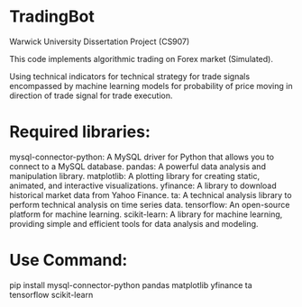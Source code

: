 # TradingBot
Warwick University Dissertation Project (CS907)

This code implements algorithmic trading on Forex market (Simulated).

Using technical indicators for technical strategy for trade signals encompassed by machine learning models for probability of price moving in direction of trade signal for trade execution.

# Required libraries:
mysql-connector-python:     A MySQL driver for Python that allows you to connect to a MySQL database.
pandas:                     A powerful data analysis and manipulation library.
matplotlib:                 A plotting library for creating static, animated, and interactive visualizations.
yfinance:                   A library to download historical market data from Yahoo Finance.
ta:                         A technical analysis library to perform technical analysis on time series data.
tensorflow:                 An open-source platform for machine learning.
scikit-learn:               A library for machine learning, providing simple and efficient tools for data analysis and modeling.


# Use Command:
pip install mysql-connector-python pandas matplotlib yfinance ta tensorflow scikit-learn
